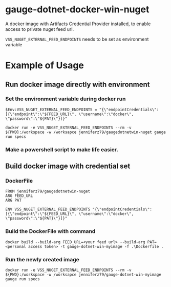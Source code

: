 # gauge-dotnet-docker-win-nuget
A docker image with Artifacts Credential Provider installed, to enable access to private nuget feed url.

`VSS_NUGET_EXTERNAL_FEED_ENDPOINTS` needs to be set as environment variable

# Example of Usage
## Run docker image directly with environment
### Set the environment variable during docker run
```
$Env:VSS_NUGET_EXTERNAL_FEED_ENDPOINTS = "{\"endpointCredentials\": [{\"endpoint\":\"${FEED_URL}\", \"username\":\"docker\", \"password\":\"${PAT}\"}]}"

docker run -e VSS_NUGET_EXTERNAL_FEED_ENDPOINTS --rm -v ${PWD}:/workspace -w /worksapce jenniferz79/gaugedotnetwin-nuget gauge run specs
```
### Make a powershell script to make life easier.

## Build docker image with credential set
### DockerFile
```
FROM jenniferz79/gaugedotnetwin-nuget
ARG FEED_URL
ARG PAT

ENV VSS_NUGET_EXTERNAL_FEED_ENDPOINTS "{\"endpointCredentials\": [{\"endpoint\":\"${FEED_URL}\", \"username\":\"docker\", \"password\":\"${PAT}\"}]}"
```

### Build the DockerFile with command
```
docker build --build-arg FEED_URL=<your feed url> --build-arg PAT=<personal access token> -t gauge-dotnet-win-myimage -f .\Dockerfile .
```

### Run the newly created image
```
docker run -e VSS_NUGET_EXTERNAL_FEED_ENDPOINTS --rm -v ${PWD}:/workspace -w /worksapce jenniferz79/gauge-dotnet-win-myimage gauge run specs
```